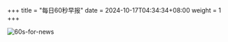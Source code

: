 +++
title = "每日60秒早报"
date = 2024-10-17T04:34:34+08:00
weight = 1
+++

![60s-for-news](/img/zaobao/zaobao.png "由 ALAPI 提供支持")
